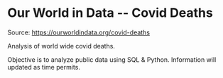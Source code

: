 # Our World in Data -- Covid Deaths

Source: https://ourworldindata.org/covid-deaths

Analysis of world wide covid deaths. 

Objective is to analyze public data using SQL & Python. Information will updated as time permits. 

